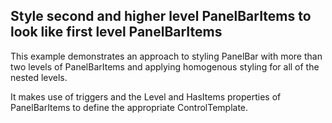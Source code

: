 ## Style second and higher level PanelBarItems to look like first level PanelBarItems

This example demonstrates an approach to styling PanelBar with more than two levels of PanelBarItems
and applying homogenous styling for all of the nested levels.

It makes use of triggers and the Level and HasItems properties of PanelBarItems
to define the appropriate ControlTemplate.

[//]: <keywords: panelbaritem, hierarchy, secondlevel>